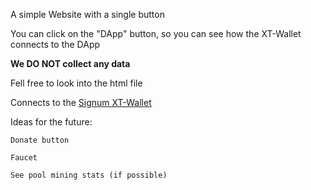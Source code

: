 A simple Website with a single button

You can click on the "DApp" button, so you can see how the XT-Wallet connects to the DApp

<b>We DO NOT collect any data</b>

Fell free to look into the html file

Connects to the <a href="https://github.com/signum-network/signum-xt-wallet">Signum XT-Wallet</a>

Ideas for the future:

    Donate button
    
    Faucet
    
    See pool mining stats (if possible)
